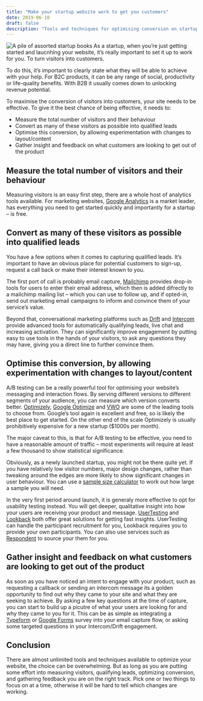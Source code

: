 ```yaml
---
title: "Make your startup website work to get you customers"
date: 2019-06-10
draft: false
description: "Tools and techniques for optimising conversion on startup's marketing website."
---
```


![A pile of assorted startup books](/images/startup-books.jpg)
As a startup, when you’re just getting started and laucnhing your website, it’s really important to set it up to work for you. To turn visitors into customers.

To do this, it’s important to clearly state what they will be able to achieve with your help. For B2C products, it can be any range of social, productivity or life-quality benefits. With B2B it usually comes down to unlocking revenue potential.

To maximise the conversion of visitors into customers, your site needs to be effective. To give it the best chance of being effective, it needs to:

- Measure the total number of visitors and their behaviour
- Convert as many of these visitors as possible into qualified leads
- Optimise this conversion, by allowing experimentation with changes to layout/content
- Gather insight and feedback on what customers are looking to get out of the product

## Measure the total number of visitors and their behaviour

Measuring visitors is an easy first step, there are a whole host of analytics tools available. For marketing websites, [Google Analytics](https://marketingplatform.google.com/about/analytics/) is a market leader, has everything you need to get started quickly and importantly for a startup – is free.

## Convert as many of these visitors as possible into qualified leads

You have a few options when it comes to capturing qualified leads. It’s important to have an obvious place for potential customers to sign-up, request a call back or make their interest known to you.

The first port of call is probably email capture, [Mailchimp](https://mailchimp.com/) provides drop-in tools for users to enter their email address, which then is added difrectly to a mailchimp mailing list – which you can use to follow up, and if opted-in, send out marketing email campaigns to inform and convince them of your service’s value.

Beyond that, conversational marketing platforms such as [Drift](http://drift.com) and [Intercom](https://intercom.com) provide advanced tools for automatically qualifying leads, live chat and increasing activation. They can significantly improve engagement by putting easy to use tools in the hands of your visitors, to ask any questions they may have, giving you a direct line to further convince them.

## Optimise this conversion, by allowing experimentation with changes to layout/content

A/B testing can be a really powerful tool for optimising your website’s messaging and interaction flows. By serving different versions to different segments of your audience, you can measure which version converts better. [Optimizely](optimizely.com), [Google Optimize](https://marketingplatform.google.com/about/optimize/) and [VWO](vwo.com) are some of the leading tools to choose from. Google’s tool again is excellent and free, so is likely the best place to get started. On the other end of the scale Optimizely is usually prohibitively expensive for a new startup (\$1000s per month).

The major caveat to this, is that for A/B testing to be effective, you need to have a reasonable amount of traffic – most experiments will require at least a few thousand to show statistical significance.

Obviously, as a newly launched startup, you might not be there quite yet. If you have relatively low visitor numbers, major design changes, rather than tweaking around the edges are more likely to show significant changes in user behaviour. You can use a [sample size calculator](https://www.evanmiller.org/ab-testing/sample-size.html) to work out how large a sample you will need.

In the very first period around launch, it is generaly more effective to opt for usability testing instead. You will get deeper, qualitative insight into how your users are receiving your product and message. [UserTesting](usertesting.com) and [Lookback](https://lookback.io/) both offer great solutions for getting fast insights. UserTesting can handle the participant recruitment for you, Lookback requires you to provide your own participants. You can also use services such as [Respondent](respondent.io) to source your them for you.

## Gather insight and feedback on what customers are looking to get out of the product

As soon as you have noticed an intent to engage with your product, such as requesting a callback or sending an intercom message its a golden opportunity to find out why they came to your site and what they are seeking to achieve. By asking a few key questions at the time of capture, you can start to build up a picutre of what your users are looking for and why they came to you for it. This can be as simple as integrating a [Typeform](https://www.typeform.com/) or [Google Forms](https://www.google.co.uk/forms/about/) survey into your email capture flow, or asking some targeted questions in your Intercom/Drift engagement.

## Conclusion

There are almost unlimited tools and techniques available to optimize your website, the choice can be overwhelming. But as long as you are putting some effort into measuring visitors, qualifying leads, optimizing conversion, and gathering feedback you are on the right track. Pick one or two things to focus on at a time, otherwise it will be hard to tell which changes are working.
